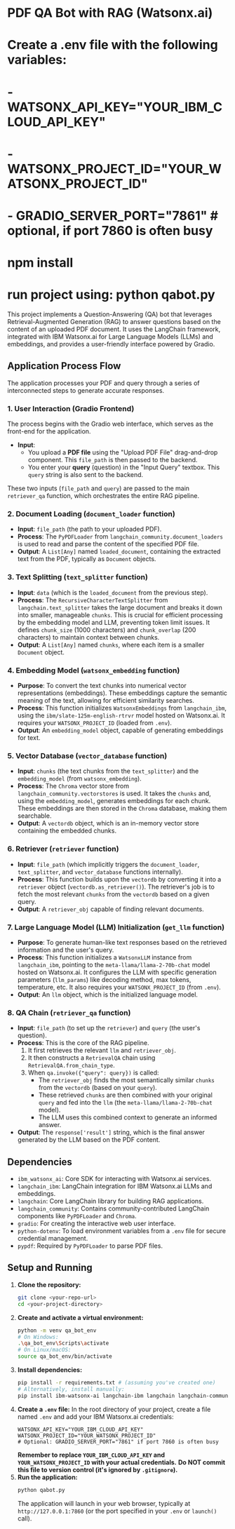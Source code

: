 # PDF QA Bot with RAG (Watsonx.ai)

# Create a .env file with the following variables:
# - WATSONX_API_KEY="YOUR_IBM_CLOUD_API_KEY"  
# - WATSONX_PROJECT_ID="YOUR_WATSONX_PROJECT_ID"
# - GRADIO_SERVER_PORT="7861" # optional, if port 7860 is often busy

# npm install
# run project using: python qabot.py


This project implements a Question-Answering (QA) bot that leverages Retrieval-Augmented Generation (RAG) to answer questions based on the content of an uploaded PDF document. 
It uses the LangChain framework, integrated with IBM Watsonx.ai for Large Language Models (LLMs) and embeddings, and provides a user-friendly interface powered by Gradio.

## Application Process Flow

The application processes your PDF and query through a series of interconnected steps to generate accurate responses.

### 1. User Interaction (Gradio Frontend)

The process begins with the Gradio web interface, which serves as the front-end for the application.

* **Input**:
    * You upload a **PDF file** using the "Upload PDF File" drag-and-drop component. This `file_path` is then passed to the backend.
    * You enter your **query** (question) in the "Input Query" textbox. This `query` string is also sent to the backend.

These two inputs (`file_path` and `query`) are passed to the main `retriever_qa` function, which orchestrates the entire RAG pipeline.

### 2. Document Loading (`document_loader` function)

* **Input**: `file_path` (the path to your uploaded PDF).
* **Process**: The `PyPDFLoader` from `langchain_community.document_loaders` is used to read and parse the content of the specified PDF file.
* **Output**: A `List[Any]` named `loaded_document`, containing the extracted text from the PDF, typically as `Document` objects.

### 3. Text Splitting (`text_splitter` function)

* **Input**: `data` (which is the `loaded_document` from the previous step).
* **Process**: The `RecursiveCharacterTextSplitter` from `langchain.text_splitter` takes the large document and breaks it down into smaller, manageable `chunks`. 
This is crucial for efficient processing by the embedding model and LLM, preventing token limit issues. It defines `chunk_size` (1000 characters) and `chunk_overlap` (200 characters) to maintain context between chunks.
* **Output**: A `List[Any]` named `chunks`, where each item is a smaller `Document` object.

### 4. Embedding Model (`watsonx_embedding` function)

* **Purpose**: To convert the text chunks into numerical vector representations (embeddings). These embeddings capture the semantic meaning of the text, allowing for efficient similarity searches.
* **Process**: This function initializes `WatsonxEmbeddings` from `langchain_ibm`, using the `ibm/slate-125m-english-rtrvr` model hosted on Watsonx.ai. It requires your `WATSONX_PROJECT_ID` (loaded from `.env`).
* **Output**: An `embedding_model` object, capable of generating embeddings for text.

### 5. Vector Database (`vector_database` function)

* **Input**: `chunks` (the text chunks from the `text_splitter`) and the `embedding_model` (from `watsonx_embedding`).
* **Process**: The `Chroma` vector store from `langchain_community.vectorstores` is used. It takes the `chunks` and, using the `embedding_model`, generates embeddings for each chunk. These embeddings are then stored in the `Chroma` database, making them searchable.
* **Output**: A `vectordb` object, which is an in-memory vector store containing the embedded chunks.

### 6. Retriever (`retriever` function)

* **Input**: `file_path` (which implicitly triggers the `document_loader`, `text_splitter`, and `vector_database` functions internally).
* **Process**: This function builds upon the `vectordb` by converting it into a `retriever` object (`vectordb.as_retriever()`). The retriever's job is to fetch the most relevant `chunks` from the `vectordb` based on a given query.
* **Output**: A `retriever_obj` capable of finding relevant documents.

### 7. Large Language Model (LLM) Initialization (`get_llm` function)

* **Purpose**: To generate human-like text responses based on the retrieved information and the user's query.
* **Process**: This function initializes a `WatsonxLLM` instance from `langchain_ibm`, pointing to the `meta-llama/llama-2-70b-chat` model hosted on Watsonx.ai. It configures the LLM with specific generation parameters (`llm_params`) like decoding method, max tokens, temperature, etc. It also requires your `WATSONX_PROJECT_ID` (from `.env`).
* **Output**: An `llm` object, which is the initialized language model.

### 8. QA Chain (`retriever_qa` function)

* **Input**: `file_path` (to set up the `retriever`) and `query` (the user's question).
* **Process**: This is the core of the RAG pipeline.
    1.  It first retrieves the relevant `llm` and `retriever_obj`.
    2.  It then constructs a `RetrievalQA` chain using `RetrievalQA.from_chain_type`.
    3.  When `qa.invoke({"query": query})` is called:
        * The `retriever_obj` finds the most semantically similar `chunks` from the `vectordb` (based on your `query`).
        * These retrieved `chunks` are then combined with your original `query` and fed into the `llm` (the `meta-llama/llama-2-70b-chat` model).
        * The LLM uses this combined context to generate an informed answer.
* **Output**: The `response['result']` string, which is the final answer generated by the LLM based on the PDF content.

## Dependencies

* `ibm_watsonx_ai`: Core SDK for interacting with Watsonx.ai services.
* `langchain_ibm`: LangChain integration for IBM Watsonx.ai LLMs and embeddings.
* `langchain`: Core LangChain library for building RAG applications.
* `langchain_community`: Contains community-contributed LangChain components like `PyPDFLoader` and `Chroma`.
* `gradio`: For creating the interactive web user interface.
* `python-dotenv`: To load environment variables from a `.env` file for secure credential management.
* `pypdf`: Required by `PyPDFLoader` to parse PDF files.

## Setup and Running

1.  **Clone the repository:**
    ```bash
    git clone <your-repo-url>
    cd <your-project-directory>
    ```
2.  **Create and activate a virtual environment:**
    ```bash
    python -m venv qa_bot_env
    # On Windows:
    .\qa_bot_env\Scripts\activate
    # On Linux/macOS:
    source qa_bot_env/bin/activate
    ```
3.  **Install dependencies:**
    ```bash
    pip install -r requirements.txt # (assuming you've created one)
    # Alternatively, install manually:
    pip install ibm-watsonx-ai langchain-ibm langchain langchain-community gradio python-dotenv pypdf
    ```
4.  **Create a `.env` file:**
    In the root directory of your project, create a file named `.env` and add your IBM Watsonx.ai credentials:
    ```dotenv
    WATSONX_API_KEY="YOUR_IBM_CLOUD_API_KEY"
    WATSONX_PROJECT_ID="YOUR_WATSONX_PROJECT_ID"
    # Optional: GRADIO_SERVER_PORT="7861" if port 7860 is often busy
    ```
    **Remember to replace `YOUR_IBM_CLOUD_API_KEY` and `YOUR_WATSONX_PROJECT_ID` with your actual credentials.**
    **Do NOT commit this file to version control (it's ignored by `.gitignore`).**
5.  **Run the application:**
    ```bash
    python qabot.py
    ```
    The application will launch in your web browser, typically at `http://127.0.0.1:7860` (or the port specified in your `.env` or `launch()` call).